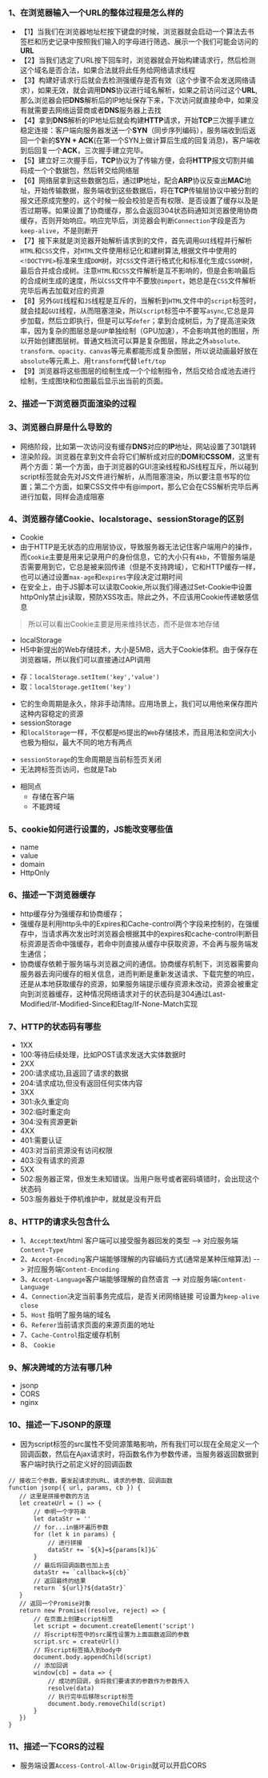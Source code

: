 ### 1、在浏览器输入一个URL的整体过程是怎么样的
  - 【1】当我们在浏览器地址栏按下键盘的时候，浏览器就会启动一个算法去书签栏和历史记录中按照我们输入的字母进行筛选、展示一个我们可能会访问的**URL**
  - 【2】当我们选定了URL按下回车时，浏览器就会开始构建请求行，然后检测这个域名是否合法，如果合法就将此任务给网络请求线程
  - 【3】构建好请求行后就会去检测强缓存是否有效（这个步骤不会发送网络请求），如果无效，就会调用**DNS**协议进行域名解析，如果之前访问过这个**URL**,那么浏览器会把**DNS**解析后的IP地址保存下来，下次访问就直接命中，如果没有就需要去网络运营商或者**DNS**服务器上去找
  - 【4】拿到**DNS**解析的IP地址后就会构建**HTTP**请求，开始**TCP**三次握手建立稳定连接：客户端向服务器发送一个**SYN**（同步序列编码），服务端收到后返回一个新的**SYN + ACK**(在第一个SYN上做计算后生成的回复消息)，客户端收到后回复一个**ACK**，三次握手建立完毕。
  - 【5】建立好三次握手后，**TCP**协议为了传输方便，会将**HTTP**报文切割并编码成一个个数据包，然后转交给网络层
  - 【6】网络层拿到这些数据包后，通过**IP**地址，配合**ARP**协议反查出**MAC**地址，开始传输数据，服务端收到这些数据后，将在**TCP**传输层协议中被分割的报文还原成完整的，这个时候一般会校验是否有权限、是否设置了缓存以及是否过期等。如果设置了协商缓存，那么会返回304状态码通知浏览器使用协商缓存，否则开始响应。响应完毕后，浏览器会判断`Connection`字段是否为`keep-alive`，不是则断开
  - 【7】接下来就是浏览器开始解析请求到的文件，首先调用`GUI`线程并行解析`HTML`和`CSS`文件，对`HTML`文件使用标记化和建树算法,根据文件中使用的`<!DOCTYPE>`标准来生成`DOM`树，对`CSS`文件进行格式化和标准化生成`CSSOM`树，最后合并成合成树。注意`HTML`和`CSS`文件解析是互不影响的，但是会影响最后的合成树生成的速度，所以`CSS`文件中不要放`@import`，她总是在`CSS`文件解析完毕后再去加载对应的资源
  - 【8】另外`GUI`线程和`JS`线程是互斥的，当解析到`HTML`文件中的`script`标签时，就会挂起`GUI`线程，从而阻塞渲染，所以`script`标签中不要写`async`,它总是异步加载，然后立即执行，但是可以写`defer`；拿到合成树后，为了提高渲染效率，因为复杂的图层总是`GUP`单独绘制（GPU加速），不会影响其他的图层，所以开始创建图层树。普通文档流可以算是复杂图层，除此之外`absolute、transform、opacity、canvas`等元素都能形成复杂图层，所以说动画最好放在`absolute`等元素上、用`transform`代替`left/top`
  - 【9】浏览器将这些图层的绘制生成一个个绘制指令，然后交给合成池去进行绘制，生成图块和位图最后显示出当前的页面。
### 2、描述一下浏览器页面渲染的过程


### 3、浏览器白屏是什么导致的
 - 网络阶段，比如第一次访问没有缓存**DNS**对应的**IP**地址，网站设置了301跳转
 - 渲染阶段。浏览器在拿到文件会将它们解析成对应的**DOM**和**CSSOM**，这里有两个方面：第一个方面，由于浏览器的GUI渲染线程和JS线程互斥，所以碰到script标签就会先对JS文件进行解析，从而阻塞渲染，所以要注意书写的位置；第二个方面，如果CSS文件中有@import，那么它会在CSS解析完毕后再进行加载，同样会造成阻塞

### 4、浏览器存储Cookie、localstorage、sessionStorage的区别
 - Cookie
  - 由于HTTP是无状态的应用层协议，导致服务器无法记住客户端用户的操作，而`Cookie`主要是用来记录用户的身份信息，它的大小只有`4kb`，不管服务端是否需要用到它，它总是被来回传递（但是不支持跨域），它和HTTP缓存一样，也可以通过设置`max-age`和`expires`字段决定过期时间
  - 在安全上，由于JS脚本可以读取Cookie,所以我们得通过Set-Cookie中设置httpOnly禁止js读取，预防XSS攻击。除此之外，不应该用Cookie传递敏感信息
  >  所以可以看出Cookie主要是用来维持状态，而不是做本地存储
 - localStorage
  - H5中新提出的Web存储技术，大小是5MB，远大于Cookie体积。由于保存在浏览器端，所以我们可以直接通过API调用
  + 存：`localStorage.setItem('key','value')`
  + 取：`localStorage.getItem('key')`
  - 它的生命周期是永久，除非手动清除。应用场景上，我们可以用他来保存图片这种内容稳定的资源
 - sessionStorage
  - 和`localStorage`一样，不仅都是`H5`提出的`Web`存储技术，而且用法和空间大小也极为相似，最大不同的地方有两点
  + `sessionStorage`的生命周期是当前标签页关闭
  + 无法跨标签页访问，也就是Tab
- 相同点
  - 存储在客户端
  - 不能跨域

### 5、cookie如何进行设置的，JS能改变哪些值
 - name
 - value
 - domain
 - HttpOnly

### 6、描述一下浏览器缓存
- http缓存分为强缓存和协商缓存；
- 强缓存是利用http头中的Expires和Cache-control两个字段来控制的，在强缓存中，当请求再次发出时浏览器会根据其中的expires和cache-control判断目标资源是否命中强缓存，若命中则直接从缓存中获取资源，不会再与服务端发生通信；
- 协商缓存依赖于服务端与浏览器之间的通信。协商缓存机制下，浏览器需要向服务器去询问缓存的相关信息，进而判断是重新发送请求、下载完整的响应，还是从本地获取缓存的资源，如果服务端提示缓存资源未改动，资源会被重定向到浏览器缓存，这种情况网络请求对于的状态码是304通过Last-Modified/If-Modified-Since和Etag/If-None-Match实现
### 7、HTTP的状态码有哪些
 - 1XX
  - 100:等待后续处理，比如POST请求发送大实体数据时
 - 2XX
  - 200:请求成功,且返回了请求的数据
  - 204:请求成功,但没有返回任何实体内容
 - 3XX
  - 301:永久重定向
  - 302:临时重定向
  - 304:没有资源更新
 - 4XX
  - 401:需要认证
  - 403:对当前资源没有访问权限
  - 403:没有请求的资源
 - 5XX
  - 502:服务器正常，但发生未知错误。当用户账号或者密码填错时，会出现这个状态码
  - 503:服务器处于停机维护中，就就是没有开启
### 8、HTTP的请求头包含什么
 - 1、`Accept`:text/html 客户端可以接受服务器回发的类型 --> 对应服务端 `Content-Type`
 - 2、`Accept-Encoding`客户端能够理解的内容编码方式(通常是某种压缩算法) --> 对应服务端`Content-Encoding`
 - 3、`Accept-Language`客户端能够理解的自然语言 --> 对应服务端`Content-Language`
 - 4、`Connection`决定当前事务完成后，是否关闭网络链接 可设置为`keep-alive` `close`
 - 5、`Host` 指明了服务端的域名
 - 6、`Referer`当前请求页面的来源页面的地址
 - 7、`Cache-Control`指定缓存机制
 - 8、 `Cookie`

### 9、解决跨域的方法有哪几种
 - jsonp
 - CORS
 - nginx
### 10、描述一下JSONP的原理
 - 因为script标签的src属性不受同源策略影响，所有我们可以现在全局定义一个回调函数，然后在Ajax请求时，将函数名作为参数传递，当服务器返回数据到客户端时执行之前定义好的回调函数
 ```JS
 // 接收三个参数，要发起请求的URL、请求的参数、回调函数
function jsonp({ url, params, cb }) {
    // 这里是拼接参数的方法
    let createUrl = () => {
        // 申明一个字符串
        let dataStr = ''
        // for...in循环遍历参数
        for (let k in params) {
            // 进行拼接
            dataStr += `${k}=${params[k]}&`
        }
        // 最后将回调函数也加上去
        dataStr += `callback=${cb}`
        // 返回最终的结果
        return `${url}?${dataStr}`
    }
    // 返回一个Promise对象
    return new Promise((resolve, reject) => {
        // 在页面上创建script标签
        let script = document.createElement('script')
        // 将script标签中的src属性设置为上面函数返回的参数
        script.src = createUrl()
        // 将script标签插入到body中
        document.body.appendChild(script)
        // 添加回调
        window[cb] = data => {
            // 成功的回调，会将我们要请求的参数作为参数传入
            resolve(data)
            // 执行完毕后移除script标签
            document.body.removeChild(script)
        }
    })
}

 ```
### 11、描述一下CORS的过程
 - 服务端设置`Access-Control-Allow-Origin`就可以开启CORS